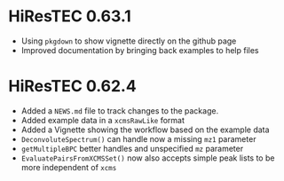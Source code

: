 # HiResTEC 0.63.1

* Using `pkgdown` to show vignette directly on the github page
* Improved documentation by bringing back examples to help files

# HiResTEC 0.62.4

* Added a `NEWS.md` file to track changes to the package.
* Added example data in a `xcmsRawLike` format
* Added a Vignette showing the workflow based on the example data
* `DeconvoluteSpectrum()` can handle now a missing `mz1` parameter
* `getMultipleBPC` better handles and unspecified `mz` parameter
* `EvaluatePairsFromXCMSSet()` now also accepts simple peak lists to be more
  independent of `xcms`
